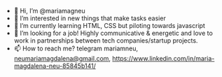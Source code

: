 - 👋 Hi, I’m @mariamagneu
- 👀 I’m interested in new things that make tasks easier
- 🌱 I’m currently learning HTML, CSS but piloting towards javascript
- 💞️ I’m looking for a job! Highly communicative & energetic and love to work in partnerships between tech companies/startup projects.
- 📫 How to reach me? telegram mariamneu, neumariamagdalena@gmail.com, https://www.linkedin.com/in/maria-magdalena-neu-85845b141/ 
